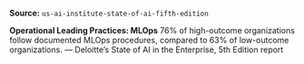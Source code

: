 **Source:** `us-ai-institute-state-of-ai-fifth-edition`

**Operational Leading Practices: MLOps**
76% of high-outcome organizations follow documented MLOps procedures, compared to 63% of low-outcome organizations.
— Deloitte’s State of AI in the Enterprise, 5th Edition report
